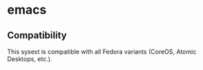 # emacs

## Compatibility

This sysext is compatible with all Fedora variants (CoreOS, Atomic Desktops,
etc.).
